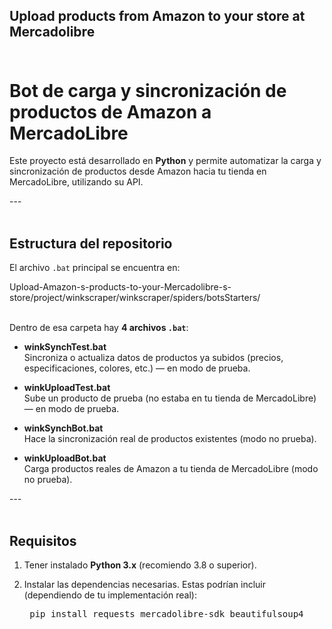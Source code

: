 ## Upload products from Amazon to your store at Mercadolibre <br><br>
#  Bot de carga y sincronización de productos de Amazon a MercadoLibre

Este proyecto está desarrollado en **Python** y permite automatizar la carga y sincronización de productos desde Amazon hacia tu tienda en MercadoLibre, utilizando su API.

--- <br><br>

##  Estructura del repositorio

El archivo `.bat` principal se encuentra en:

Upload-Amazon-s-products-to-your-Mercadolibre-s-store/project/winkscraper/winkscraper/spiders/botsStarters/ <br><br>


Dentro de esa carpeta hay **4 archivos `.bat`**:

- **winkSynchTest.bat**  
  Sincroniza o actualiza datos de productos ya subidos (precios, especificaciones, colores, etc.) — en modo de prueba.

- **winkUploadTest.bat**  
  Sube un producto de prueba (no estaba en tu tienda de MercadoLibre) — en modo de prueba.

- **winkSynchBot.bat**  
  Hace la sincronización real de productos existentes (modo no prueba).

- **winkUploadBot.bat**  
  Carga productos reales de Amazon a tu tienda de MercadoLibre (modo no prueba).

--- <br><br>

##  Requisitos

1. Tener instalado **Python 3.x** (recomiendo 3.8 o superior).

2. Instalar las dependencias necesarias. Estas podrían incluir (dependiendo de tu implementación real):

   <pre> pip install requests mercadolibre-sdk beautifulsoup4 <pre>
